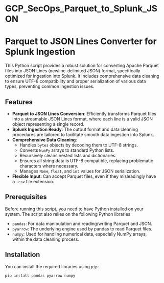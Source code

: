 # GCP_SecOps_Parquet_to_Splunk_JSON

# Parquet to JSON Lines Converter for Splunk Ingestion

This Python script provides a robust solution for converting Apache Parquet files into JSON Lines (newline-delimited JSON) format, specifically optimized for ingestion into Splunk. It includes comprehensive data cleaning to ensure UTF-8 compatibility and proper serialization of various data types, preventing common ingestion issues.

## Features

* **Parquet to JSON Lines Conversion**: Efficiently transforms Parquet files into a streamable JSON Lines format, where each line is a valid JSON object representing a single record.
* **Splunk Ingestion Ready**: The output format and data cleaning procedures are tailored to facilitate smooth data ingestion into Splunk.
* **Comprehensive Data Cleaning**:
    * Handles `bytes` objects by decoding them to UTF-8 strings.
    * Converts `NumPy` arrays to standard Python lists.
    * Recursively cleans nested lists and dictionaries.
    * Ensures all string data is UTF-8 compatible, replacing problematic characters where necessary.
    * Manages `None`, `float`, and `int` values for JSON serialization.
* **Flexible Input**: Can accept Parquet files, even if they misleadingly have a `.csv` file extension.

## Prerequisites

Before running this script, you need to have Python installed on your system. The script also relies on the following Python libraries:

* `pandas`: For data manipulation and reading/writing Parquet and JSON.
* `pyarrow`: The underlying engine used by pandas to read Parquet files.
* `numpy`: Used for handling numerical data, especially NumPy arrays, within the data cleaning process.

## Installation

You can install the required libraries using `pip`:

```bash
pip install pandas pyarrow numpy

